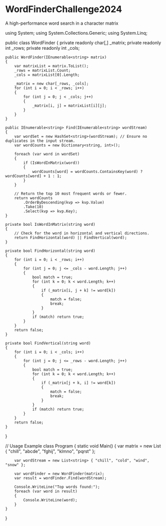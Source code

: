 # WordFinderChallenge2024
A high-performance word search in a character matrix

using System;
using System.Collections.Generic;
using System.Linq;

public class WordFinder
{
    private readonly char[,] _matrix;
    private readonly int _rows;
    private readonly int _cols;

    public WordFinder(IEnumerable<string> matrix)
    {
        var matrixList = matrix.ToList();
        _rows = matrixList.Count;
        _cols = matrixList[0].Length;

        _matrix = new char[_rows, _cols];
        for (int i = 0; i < _rows; i++)
        {
            for (int j = 0; j < _cols; j++)
            {
                _matrix[i, j] = matrixList[i][j];
            }
        }
    }

    public IEnumerable<string> Find(IEnumerable<string> wordStream)
    {
        var wordSet = new HashSet<string>(wordStream); // Ensure no duplicates in the input stream.
        var wordCounts = new Dictionary<string, int>();
        
        foreach (var word in wordSet)
        {
            if (IsWordInMatrix(word))
            {
                wordCounts[word] = wordCounts.ContainsKey(word) ? wordCounts[word] + 1 : 1;
            }
        }

        // Return the top 10 most frequent words or fewer.
        return wordCounts
            .OrderByDescending(kvp => kvp.Value)
            .Take(10)
            .Select(kvp => kvp.Key);
    }

    private bool IsWordInMatrix(string word)
    {
        // Check for the word in horizontal and vertical directions.
        return FindHorizontal(word) || FindVertical(word);
    }

    private bool FindHorizontal(string word)
    {
        for (int i = 0; i < _rows; i++)
        {
            for (int j = 0; j <= _cols - word.Length; j++)
            {
                bool match = true;
                for (int k = 0; k < word.Length; k++)
                {
                    if (_matrix[i, j + k] != word[k])
                    {
                        match = false;
                        break;
                    }
                }
                if (match) return true;
            }
        }
        return false;
    }

    private bool FindVertical(string word)
    {
        for (int i = 0; i < _cols; i++)
        {
            for (int j = 0; j <= _rows - word.Length; j++)
            {
                bool match = true;
                for (int k = 0; k < word.Length; k++)
                {
                    if (_matrix[j + k, i] != word[k])
                    {
                        match = false;
                        break;
                    }
                }
                if (match) return true;
            }
        }
        return false;
    }
}

// Usage Example
class Program
{
    static void Main()
    {
        var matrix = new List<string>
        {
            "chill",
            "abcde",
            "fghij",
            "klmno",
            "pqrst"
        };

        var wordStream = new List<string> { "chill", "cold", "wind", "snow" };

        var wordFinder = new WordFinder(matrix);
        var result = wordFinder.Find(wordStream);

        Console.WriteLine("Top words found:");
        foreach (var word in result)
        {
            Console.WriteLine(word);
        }
    }
}
